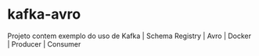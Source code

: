 # kafka-avro
Projeto contem exemplo do uso de Kafka | Schema Registry | Avro | Docker | Producer | Consumer
